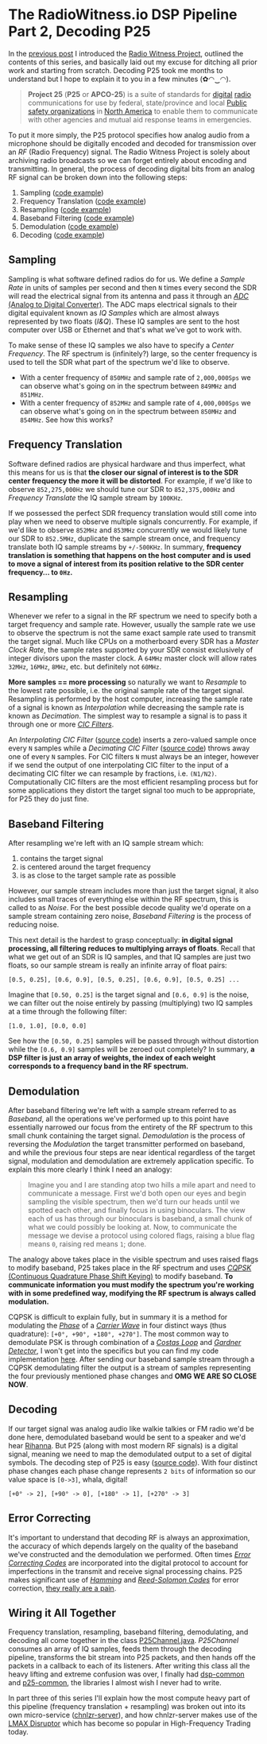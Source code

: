 # The RadioWitness.io DSP Pipeline Part 2, Decoding P25
In the [previous post](https://medium.com/@rhodey/the-radiowitness-io-dsp-pipeline-part-1-where-to-start-28157cc975a6) I introduced the [Radio Witness Project](https://radiowitness.io), outlined the contents of this series, and basically laid out my excuse for ditching all prior work and starting from scratch. Decoding P25 took me months to understand but I hope to explain it to you in a few minutes (✿◠‿◠).

> **Project 25** (**P25** or **APCO-25**) is a suite of standards for [digital](https://en.wikipedia.org/wiki/Digital_radio) [radio](https://en.wikipedia.org/wiki/Professional_Mobile_Radio) communications for use by federal, state/province and local [Public safety organizations](https://en.wikipedia.org/wiki/Public_safety_organizations) in [North America](https://en.wikipedia.org/wiki/North_America) to enable them to communicate with other agencies and mutual aid response teams in emergencies.

To put it more simply, the P25 protocol specifies how analog audio from a microphone should be digitally encoded and decoded for transmission over an *RF* (Radio Frequency) signal. The Radio Witness Project is solely about archiving radio broadcasts so we can forget entirely about encoding and transmitting. In general, the process of decoding digital bits from an analog RF signal can be broken down into the following steps:

1. Sampling ([code example](https://github.com/radiowitness/dsp-common/blob/master/src/main/java/org/anhonesteffort/dsp/sample/TunableSamplesSource.java))
2. Frequency Translation ([code example](https://github.com/radiowitness/dsp-common/blob/master/src/main/java/org/anhonesteffort/dsp/filter/ComplexNumberFrequencyTranslatingFilter.java))
3. Resampling ([code example](https://github.com/radiowitness/dsp-common/blob/master/src/main/java/org/anhonesteffort/dsp/filter/rate/ComplexNumberResamplingFilter.java))
4. Baseband Filtering ([code example](https://github.com/radiowitness/dsp-common/blob/master/src/main/java/org/anhonesteffort/dsp/filter/ComplexNumberFirFilter.java))
5. Demodulation ([code example](https://github.com/radiowitness/p25-common/blob/master/src/main/java/org/anhonesteffort/p25/filter/demod/ComplexNumberCqpskDemodulator.java))
5. Decoding ([code example](https://github.com/radiowitness/p25-common/blob/master/src/main/java/org/anhonesteffort/p25/filter/decode/QpskPolarSlicer.java))

## Sampling
Sampling is what software defined radios do for us. We define a *Sample Rate* in units of samples per second and then `N` times every second the SDR will read the electrical signal from its antenna and pass it through an [*ADC* (Analog to Digital Converter)](https://en.wikipedia.org/wiki/Analog-to-digital_converter). The ADC maps electrical signals to their digital equivalent known as *IQ Samples* which are almost always represented by two floats (*I&Q*). These IQ samples are sent to the host computer over USB or Ethernet and that's what we've got to work with.

To make sense of these IQ samples we also have to specify a *Center Frequency*. The RF spectrum is (infinitely?) large, so the center frequency is used to tell the SDR what part of the spectrum we'd like to observe.

* With a center frequency of `850MHz` and sample rate of `2,000,000Sps` we can observe what's going on in the spectrum between `849MHz` and `851MHz`.
* With a center frequency of `852MHz` and sample rate of `4,000,000Sps` we can observe what's going on in the spectrum between `850MHz` and `854MHz`. See how this works?

## Frequency Translation
Software defined radios are physical hardware and thus imperfect, what this means for us is that **the closer our signal of interest is to the SDR center frequency the more it will be distorted**. For example, if we'd like to observe `852,275,000Hz` we should tune our SDR to `852,375,000Hz` and *Frequency Translate* the IQ sample stream by `100KHz`.

If we possessed the perfect SDR frequency translation would still come into play when we need to observe multiple signals concurrently. For example, if we'd like to observe `852MHz` and `853MHz` concurrently we would likely tune our SDR to `852.5MHz`, duplicate the sample stream once, and frequency translate both IQ sample streams by `+/-500KHz`. In summary, **frequency translation is something that happens on the host computer and is used to move a signal of interest from its position relative to the SDR center frequency… to `0Hz`.**

## Resampling
Whenever we refer to a signal in the RF spectrum we need to specify both a target frequency and sample rate. However, usually the sample rate we use to observe the spectrum is not the same exact sample rate used to transmit the target signal. Much like CPUs on a motherboard every SDR has a *Master Clock Rate*, the sample rates supported by your SDR consist exclusively of integer divisors upon the master clock. A `64MHz` master clock will allow rates `32MHz`, `16MHz`, `8MHz`, etc. but definitely not `60MHz`.

**More samples == more processing** so naturally we want to *Resample* to the lowest rate possible, i.e. the original sample rate of the target signal. Resampling is performed by the host computer, increasing the sample rate of a signal is known as *Interpolation* while decreasing the sample rate is known as *Decimation*. The simplest way to resample a signal is to pass it through one or more *[CIC Filters](https://en.wikipedia.org/wiki/Cascaded_integrator%E2%80%93comb_filter)*.

An *Interpolating CIC Filter* ([source code](https://github.com/radiowitness/dsp-common/blob/master/src/main/java/org/anhonesteffort/dsp/filter/rate/ComplexNumberFirstOrderCicInterpolatingFilter.java)) inserts a zero-valued sample once every `N` samples while a *Decimating CIC Filter* ([source code](https://github.com/radiowitness/dsp-common/blob/master/src/main/java/org/anhonesteffort/dsp/filter/rate/ComplexNumberFirstOrderCicDecimatingFilter.java)) throws away one of every `N` samples. For CIC filters `N` must always be an integer, however if we send the output of one interpolating CIC filter to the input of a decimating CIC filter we can resample by fractions, i.e. `(N1/N2)`. Computationally CIC filters are the most efficient resampling process but for some applications they distort the target signal too much to be appropriate, for P25 they do just fine.

## Baseband Filtering
After resampling we're left with an IQ sample stream which:

1. contains the target signal
2. is centered around the target frequency
3. is as close to the target sample rate as possible

However, our sample stream includes more than just the target signal, it also includes small traces of everything else within the RF spectrum, this is called to as *Noise*. For the best possible decode quality we'd operate on a sample stream containing zero noise, *Baseband Filtering* is the process of reducing noise.

This next detail is the hardest to grasp conceptually: **in digital signal processing, all filtering reduces to multiplying arrays of floats**. Recall that what we get out of an SDR is IQ samples, and that IQ samples are just two floats, so our sample stream is really an infinite array of float pairs:

```
[0.5, 0.25], [0.6, 0.9], [0.5, 0.25], [0.6, 0.9], [0.5, 0.25] ...
```

Imagine that `[0.50, 0.25]` is the target signal and `[0.6, 0.9]` is the noise, we can filter out the noise entirely by passing (multiplying) two IQ samples at a time through the following filter:
```
[1.0, 1.0], [0.0, 0.0]
```

See how the `[0.50, 0.25]` samples will be passed through without distortion while the `[0.6, 0.9]` samples will be zeroed out completely? In summary, **a DSP filter is just an array of weights, the index of each weight corresponds to a frequency band in the RF spectrum.**

## Demodulation
After baseband filtering we're left with a sample stream referred to as *Baseband*, all the operations we've performed up to this point have essentially narrowed our focus from the entirety of the RF spectrum to this small chunk containing the target signal. *Demodulation* is the process of reversing the *Modulation* the target transmitter performed on baseband, and while the previous four steps are near identical regardless of the target signal, modulation and demodulation are extremely application specific. To explain this more clearly I think I need an analogy:

> Imagine you and I are standing atop two hills a mile apart and need to communicate a message. First we'd both open our eyes and begin sampling the visible spectrum, then we'd turn our heads until we spotted each other, and finally focus in using binoculars. The view each of us has through our binoculars is baseband, a small chunk of what we could possibly be looking at. Now, to communicate the message we devise a protocol using colored flags, raising a blue flag means `0`, raising red means `1`; done.

The analogy above takes place in the visible spectrum and uses raised flags to modify baseband, P25 takes place in the RF spectrum and uses [*CQPSK* (Continuous Quadrature Phase Shift Keying)](https://en.wikipedia.org/wiki/Phase-shift_keying) to modify baseband. **To communicate information you must modify the spectrum you're working with in some predefined way, modifying the RF spectrum is always called modulation.**

CQPSK is difficult to explain fully, but in summary it is a method for modulating the *[Phase](https://en.wikipedia.org/wiki/Phase_(waves))* of a *[Carrier Wave](https://en.wikipedia.org/wiki/Carrier_wave)* in four distinct ways (thus quadrature): `[+0°, +90°, +180°, +270°]`. The most common way to demodulate PSK is through combination of a *[Costas Loop](https://en.wikipedia.org/wiki/Costas_loop)* and *[Gardner Detector](http://www.nutaq.com/blog/implementation-gardner-symbol-timing-recovery-system-generator)*, I won't get into the specifics but you can find my code implementation [here](https://github.com/radiowitness/p25-common/blob/master/src/main/java/org/anhonesteffort/p25/filter/demod/ComplexNumberCqpskDemodulator.java). After sending our baseband sample stream through a CQPSK demodulating filter the output is a stream of samples representing the four previously mentioned phase changes and **OMG WE ARE SO CLOSE NOW**.

## Decoding
If our target signal was analog audio like walkie talkies or FM radio we'd be done here, demodulated baseband would be sent to a speaker and we'd hear [Rihanna](https://www.youtube.com/watch?v=wfN4PVaOU5Q). But P25 (along with most modern RF signals) is a digital signal, meaning we need to map the demodulated output to a set of digital symbols. The decoding step of P25 is easy ([source code](https://github.com/radiowitness/p25-common/blob/master/src/main/java/org/anhonesteffort/p25/filter/decode/QpskPolarSlicer.java)). With four distinct phase changes each phase change represents `2 bits` of information so our value space is `[0->3]`, whala, digital!

```
[+0° -> 2], [+90° -> 0], [+180° -> 1], [+270° -> 3]
```

## Error Correcting
It's important to understand that decoding RF is always an approximation, the accuracy of which depends largely on the quality of the baseband we've constructed and the demodulation we performed. Often times *[Error Correcting Codes](https://en.wikipedia.org/wiki/Error_detection_and_correction)* are incorporated into the digital protocol to account for imperfections in the transmit and receive signal processing chains. P25 makes significant use of *[Hamming](https://en.wikipedia.org/wiki/Hamming_code)* and *[Reed-Solomon Codes](https://en.wikipedia.org/wiki/Reed%E2%80%93Solomon_error_correction)* for error correction, [they really are a pain](https://github.com/radiowitness/p25-common/blob/master/src/main/java/org/anhonesteffort/p25/ecc/ReedSolomon_63.java).

## Wiring it All Together
Frequency translation, resampling, baseband filtering, demodulating, and decoding all come together in the class [P25Channel.java](https://github.com/radiowitness/p25-common/blob/master/src/main/java/org/anhonesteffort/p25/P25Channel.java). *P25Channel* consumes an array of IQ samples, feeds them through the decoding pipeline, transforms the bit stream into P25 packets, and then hands off the packets in a callback to each of its listeners. After writing this class all the heavy lifting and extreme confusion was over, I finally had [dsp-common](https://github.com/radiowitness/dsp-common) and [p25-common](https://github.com/radiowitness/p25-common), the libraries I almost wish I never had to write.

In part three of this series I'll explain how the most compute heavy part of this pipeline (frequency translation + resampling) was broken out into its own micro-service ([chnlzr-server](https://github.com/radiowitness/chnlzr-server)), and how chnlzr-server makes use of the [LMAX Disruptor](https://lmax-exchange.github.io/disruptor/) which has become so popular in High-Frequency Trading today.
